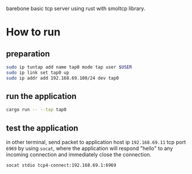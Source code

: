 barebone basic tcp server using rust with smoltcp library.

# How to run
## preparation
```bash
sudo ip tuntap add name tap0 mode tap user $USER
sudo ip link set tap0 up
sudo ip addr add 192.168.69.100/24 dev tap0
```

## run the application
```bash
cargo run -- --tap tap0
```

## test the application
in other terminal, send packet to application host ip `192.168.69.11` tcp port `6969` by using `socat`, where the application will respond "hello" to any incoming connection and immediately close the connection.
```bash
socat stdio tcp4-connect:192.168.69.1:6969
```

